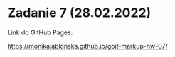 # Zadanie 7 (28.02.2022)

Link do GitHub Pages:

https://monikajablonska.github.io/goit-markup-hw-07/